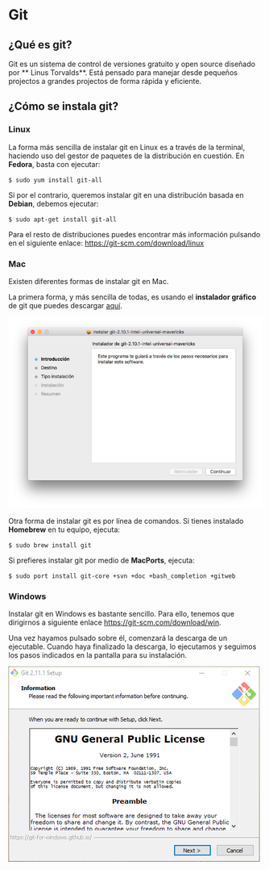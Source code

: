 # Git

## ¿Qué es git?

Git es un sistema de control de versiones gratuito y open source diseñado por ** Linus Torvalds**. Está pensado para manejar desde pequeños projectos a grandes projectos de forma rápida y eficiente.

## ¿Cómo se instala git?

### Linux

La forma más sencilla de instalar git en Linux es a través de la terminal, haciendo uso del gestor de paquetes de la distribución en cuestión. En **Fedora**, basta con ejecutar:

```
$ sudo yum install git-all
```
Si por el contrario, queremos instalar git en una distribución basada en **Debian**, debemos ejecutar:

```
$ sudo apt-get install git-all
```

Para el resto de distribuciones puedes encontrar más información pulsando en el siguiente enlace: https://git-scm.com/download/linux


### Mac

Existen diferentes formas de instalar git en Mac.

La primera forma, y más sencilla de todas, es usando el **instalador gráfico** de git que puedes descargar [aquí](https://sourceforge.net/projects/git-osx-installer/).

![](./images/git_mac.png)

Otra forma de instalar git es por línea de comandos. Si tienes instalado **Homebrew** en tu equipo, ejecuta:

```
$ sudo brew install git
```

Si prefieres instalar git por medio de **MacPorts**, ejecuta:

```
$ sudo port install git-core +svn +doc +bash_completion +gitweb

```

### Windows

Instalar git en Windows es bastante sencillo. Para ello, tenemos que dirigirnos a siguiente enlace https://git-scm.com/download/win.

Una vez hayamos pulsado sobre él, comenzará la descarga de un ejecutable. Cuando haya finalizado la descarga, lo ejecutamos y seguimos los pasos indicados en la pantalla para su instalación.


![](./images/git_windows.png)
